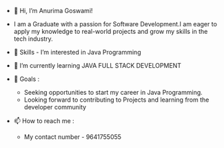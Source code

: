 - 👋 Hi, I’m Anurima Goswami!
  
- I am a Graduate with a passion for Software Development.I am eager to apply my knowledge to real-world projects and grow my skills in the tech industry.

- 🔧 Skills - I’m interested in Java Programming
  
- 🌱 I’m currently learning JAVA FULL STACK DEVELOPMENT

- 🎯 Goals :
    * Seeking opportunities to start my career in Java Programming.
    * Looking forward to contributing to Projects and learning from the developer community

- 📫 How to reach me :
    * My contact number - 9641755055


<!---
AnurimaG/AnurimaG is a ✨ special ✨ repository because its `README.md` (this file) appears on your GitHub profile.
You can click the Preview link to take a look at your changes.
--->
